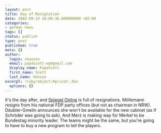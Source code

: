 ```yaml
---
layout: post
title: Day of Resignation
date: 2002-09-23 16:09:36.000000000 +02:00
categories:
- german news
tags: []
status: publish
type: post
published: true
meta: {}
author:
  login: shanson
  email: papascott-wp@gmail.com
  display_name: PapaScott
  first_name: Scott
  last_name: Hanson
excerpt: !ruby/object:Hpricot::Doc
  options: {}
---
```

<p>It's the day after, and <a href="http://www.spiegel.de/">Spiegel Online</a> is full of resignations. Möllemann resigns from his national FDP party offices (but not as chairman in NRW). Däubler-Gmelin announces she won't be available for the new cabinet (as if Schröder was going to ask). And Merz is making way for Merkel to be Bundestag minority leader. The teams might be the same, but you're going to have to buy a new program to tell the players.</p>
